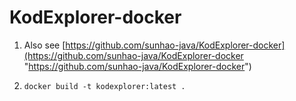 # KodExplorer-docker

1. Also see [https://github.com/sunhao-java/KodExplorer-docker](https://github.com/sunhao-java/KodExplorer-docker "https://github.com/sunhao-java/KodExplorer-docker")

2. `docker build -t kodexplorer:latest .`